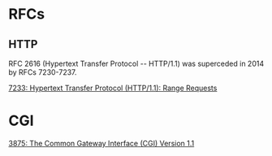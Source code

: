 # RFCs


## HTTP

RFC 2616 (Hypertext Transfer Protocol -- HTTP/1.1) was superceded in 2014 by
RFCs 7230-7237.

[7233: Hypertext Transfer Protocol (HTTP/1.1): Range Requests](https://tools.ietf.org/rfcmarkup?doc=7233)


# CGI

[3875: The Common Gateway Interface (CGI) Version 1.1](https://tools.ietf.org/html/rfc3875)
